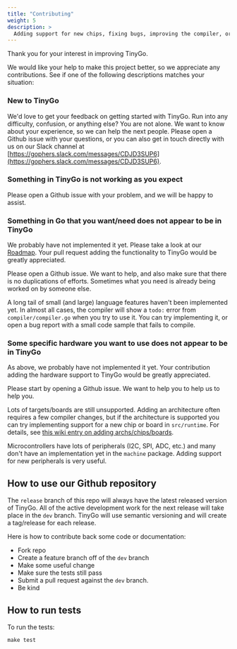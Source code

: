 ```yaml
---
title: "Contributing"
weight: 5
description: >
  Adding support for new chips, fixing bugs, improving the compiler, or otherwise improving the TinyGo project.
---
```


Thank you for your interest in improving TinyGo.

We would like your help to make this project better, so we appreciate any contributions. See if one of the following descriptions matches your situation:

### New to TinyGo

We'd love to get your feedback on getting started with TinyGo. Run into any difficulty, confusion, or anything else? You are not alone. We want to know about your experience, so we can help the next people. Please open a Github issue with your questions, or you can also get in touch directly with us on our Slack channel at [https://gophers.slack.com/messages/CDJD3SUP6](https://gophers.slack.com/messages/CDJD3SUP6).

### Something in TinyGo is not working as you expect

Please open a Github issue with your problem, and we will be happy to assist.

### Something in Go that you want/need does not appear to be in TinyGo

We probably have not implemented it yet. Please take a look at our [Roadmap](https://github.com/tinygo-org/tinygo/wiki/Roadmap). Your pull request adding the functionality to TinyGo would be greatly appreciated.

Please open a Github issue. We want to help, and also make sure that there is no duplications of efforts. Sometimes what you need is already being worked on by someone else.

A long tail of small (and large) language features haven't been implemented yet. In almost all cases, the compiler will show a `todo:` error from `compiler/compiler.go` when you try to use it. You can try implementing it, or open a bug report with a small code sample that fails to compile.

### Some specific hardware you want to use does not appear to be in TinyGo

As above, we probably have not implemented it yet. Your contribution adding the hardware support to TinyGo would be greatly appreciated.

Please start by opening a Github issue. We want to help you to help us to help you.

Lots of targets/boards are still unsupported. Adding an architecture often requires a few compiler changes, but if the architecture is supported you can try implementing support for a new chip or board in `src/runtime`. For details, see [this wiki entry on adding archs/chips/boards](https://github.com/tinygo-org/tinygo/wiki/Adding-a-new-board).

Microcontrollers have lots of peripherals (I2C, SPI, ADC, etc.) and many don't have an implementation yet in the `machine` package. Adding support for new peripherals is very useful.

## How to use our Github repository

The `release` branch of this repo will always have the latest released version of TinyGo. All of the active development work for the next release will take place in the `dev` branch. TinyGo will use semantic versioning and will create a tag/release for each release.

Here is how to contribute back some code or documentation:

- Fork repo
- Create a feature branch off of the `dev` branch
- Make some useful change
- Make sure the tests still pass
- Submit a pull request against the `dev` branch.
- Be kind

## How to run tests

To run the tests:

```
make test
```
